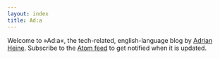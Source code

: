 ```yaml
---
layout: index
title: Ad:a
---
```


Welcome to »Ad:a«, the tech-related, english-language blog by
<a rel="author" href="//adrianheine.de/id">Adrian Heine</a>. Subscribe to the
[Atom feed](/feed.atom) to get notified when it is updated.
